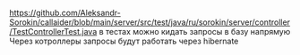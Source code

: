 https://github.com/Aleksandr-Sorokin/callaider/blob/main/server/src/test/java/ru/sorokin/server/controller/TestControllerTest.java
в тестах можно кидать запросы в базу напрямую 
Через котроллеры запросы будут работать через hibernate
